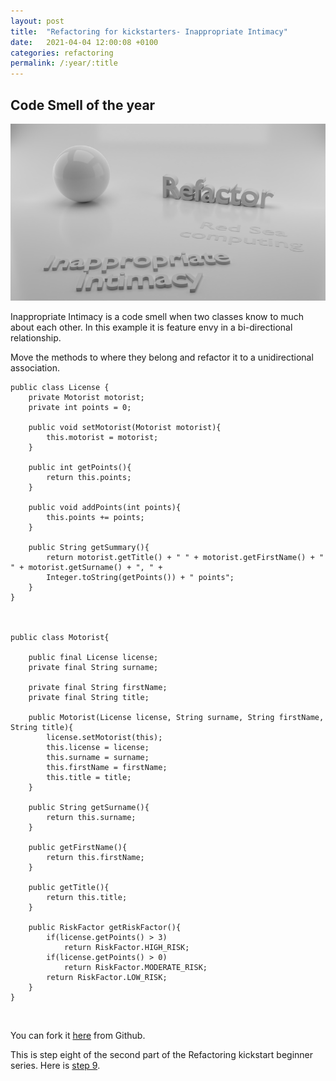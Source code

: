 ```yaml
---
layout: post
title:  "Refactoring for kickstarters- Inappropriate Intimacy"
date:   2021-04-04 12:00:08 +0100
categories: refactoring
permalink: /:year/:title
---
```


## Code Smell of the year


![Inappropriate Intimacy](../images/Refactoring/Refactor-inappropriate-intimacy.png)
<br>

Inappropriate Intimacy is a code smell when two classes know to much about each other.
In this example it is feature envy in a bi-directional relationship.

Move the methods to where they belong and refactor it to a unidirectional association.


    public class License {
        private Motorist motorist;
        private int points = 0;
    
        public void setMotorist(Motorist motorist){
            this.motorist = motorist;
        }

        public int getPoints(){
            return this.points;
        }

        public void addPoints(int points){
            this.points += points;
        }

        public String getSummary(){
            return motorist.getTitle() + " " + motorist.getFirstName() + " " + motorist.getSurname() + ", " + 
            Integer.toString(getPoints()) + " points";
        }
    }



    public class Motorist{

        public final License license;
        private final String surname;

        private final String firstName;
        private final String title;

        public Motorist(License license, String surname, String firstName, String title){
            license.setMotorist(this);
            this.license = license;
            this.surname = surname;
            this.firstName = firstName;
            this.title = title;
        }

        public String getSurname(){
            return this.surname;
        }

        public getFirstName(){
            return this.firstName;
        }

        public getTitle(){
            return this.title;
        }

        public RiskFactor getRiskFactor(){
            if(license.getPoints() > 3)
                return RiskFactor.HIGH_RISK;
            if(license.getPoints() > 0)
                return RiskFactor.MODERATE_RISK;
            return RiskFactor.LOW_RISK;
        }
    }

<br>

You can fork it [here](https://github.com/redseacomputing/Refactoring_InappropriateIntimacy) from Github.

This is step eight of the second part of the Refactoring kickstart beginner series. Here is [step 9](https://redseacomputing.github.io/2021/Refactoring2-9-switch-statement).